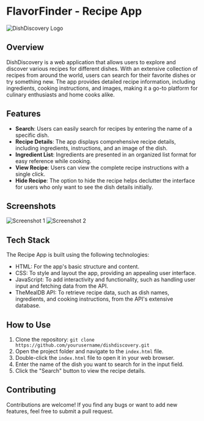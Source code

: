 # FlavorFinder - Recipe App

![DishDiscovery Logo](https://yourdomain.com/path/to/logo.png)

## Overview

DishDiscovery is a web application that allows users to explore and discover various recipes for different dishes. With an extensive collection of recipes from around the world, users can search for their favorite dishes or try something new. The app provides detailed recipe information, including ingredients, cooking instructions, and images, making it a go-to platform for culinary enthusiasts and home cooks alike.

## Features

- **Search**: Users can easily search for recipes by entering the name of a specific dish.
- **Recipe Details**: The app displays comprehensive recipe details, including ingredients, instructions, and an image of the dish.
- **Ingredient List**: Ingredients are presented in an organized list format for easy reference while cooking.
- **View Recipe**: Users can view the complete recipe instructions with a single click.
- **Hide Recipe**: The option to hide the recipe helps declutter the interface for users who only want to see the dish details initially.

## Screenshots

![Screenshot 1](https://yourdomain.com/path/to/screenshot1.png)
![Screenshot 2](https://yourdomain.com/path/to/screenshot2.png)

## Tech Stack

The Recipe App is built using the following technologies:

- HTML: For the app's basic structure and content.
- CSS: To style and layout the app, providing an appealing user interface.
- JavaScript: To add interactivity and functionality, such as handling user input and fetching data from the API.
- TheMealDB API: To retrieve recipe data, such as dish names, ingredients, and cooking instructions, from the API's extensive database.

## How to Use

1. Clone the repository: `git clone https://github.com/yourusername/dishdiscovery.git`
2. Open the project folder and navigate to the `index.html` file.
3. Double-click the `index.html` file to open it in your web browser.
4. Enter the name of the dish you want to search for in the input field.
5. Click the "Search" button to view the recipe details.

## Contributing

Contributions are welcome! If you find any bugs or want to add new features, feel free to submit a pull request.


